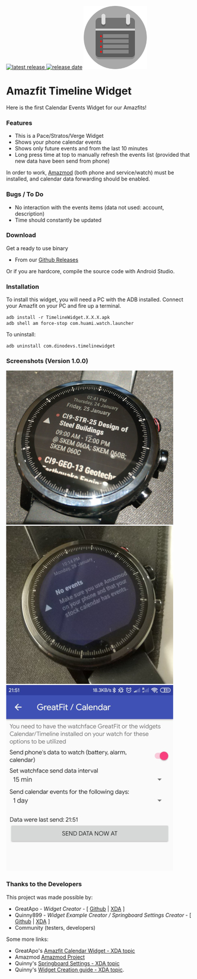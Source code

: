 [![latest release](https://img.shields.io/badge/latest%20release-v1.0.1-green.svg?style=flat-square) ![release date](https://img.shields.io/badge/release%20date-2019.01.28-orange.svg?style=flat-square)](https://github.com/GreatApo/Amazfit-Timeline-Widget/releases/latest)
![Amazfit Timeline Widget v1.0.1](other%20files/icon.png)
# Amazfit Timeline Widget

Here is the first Calendar Events Widget for our Amazfits!



### Features
- This is a Pace/Stratos/Verge Widget
- Shows your phone calendar events
- Shows only future events and from the last 10 minutes
- Long press time at top to manually refresh the events list (provided that new data have been send from phone)

In order to work, [Amazmod](https://github.com/AmazMod/AmazMod) (both phone and service/watch) must be installed, and calendar data forwarding should be enabled.


### Bugs / To Do
- No interaction with the events items (data not used: account, description)
- Time should constantly be updated



### Download

Get a ready to use binary
 - From our [Github Releases](https://github.com/GreatApo/Amazfit-Timeline-Widget/releases/latest)

Or if you are hardcore, compile the source code with Android Studio.



### Installation
To install this widget, you will need a PC with the ADB installed. Connect your Amazfit on your PC and fire up a terminal.

```shell
adb install -r TimelineWidget.X.X.X.apk
adb shell am force-stop com.huami.watch.launcher
```

To uninstall:

```shell
adb uninstall com.dinodevs.timelinewidget
```



### Screenshots (Version 1.0.0)
![Amazfit Timeline Widget v1.0.0](other%20files/TimelineWidget-1.0.0.jpg)
![Amazfit Timeline Widget v1.0.1](other%20files/no_events.jpg)
![Amazfit Timeline Widget v1.0.1](other%20files/amazmod.jpg)



### Thanks to the Developers

This project was made possible by:

 - GreatApo - *Widget Creator* - [ [Github](https://github.com/GreatApo) | [XDA](https://forum.xda-developers.com/member.php?u=3668555) ]
 - Quinny899 - *Widget Example Creator / Springboard Settings Creator* - [ [Github](https://github.com/KieronQuinn) | [XDA](https://forum.xda-developers.com/member.php?u=3563640) ]
 - Community (testers, developers)

Some more links:

 - GreatApo's [Amazfit Calendar Widget - XDA topic](https://forum.xda-developers.com/smartwatch/amazfit/app-widget-calendar-pace-t3751889)
 - Amazmod [Amazmod Project](https://github.com/AmazMod/AmazMod)
 - Quinny's [Springboard Settings - XDA topic](https://forum.xda-developers.com/smartwatch/amazfit/app-springboard-settings-pace-rearrange-t3748651)
 - Quinny's [Widget Creation guide - XDA topic](https://forum.xda-developers.com/smartwatch/amazfit/dev-create-custom-home-screen-pages-pace-t3751731).
